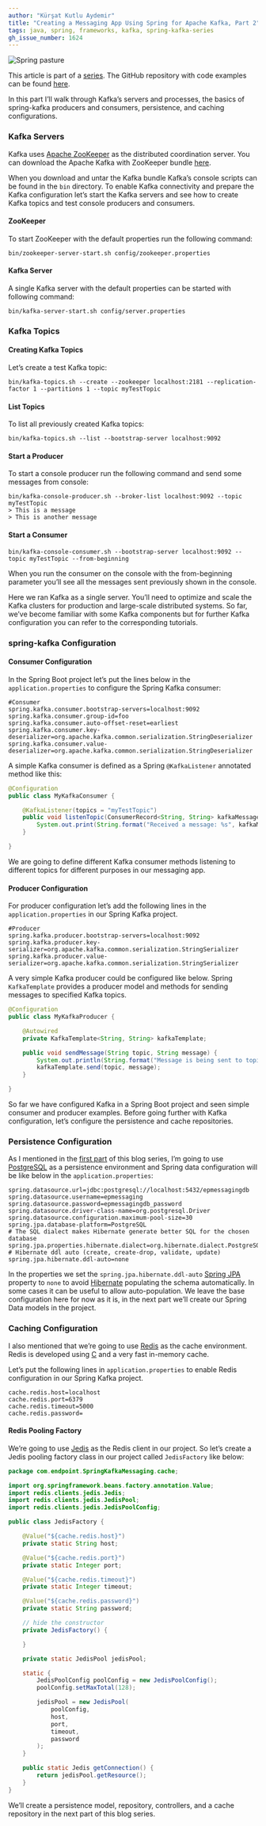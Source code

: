 ```yaml
---
author: "Kürşat Kutlu Aydemir"
title: "Creating a Messaging App Using Spring for Apache Kafka, Part 2"
tags: java, spring, frameworks, kafka, spring-kafka-series
gh_issue_number: 1624
---
```


![Spring pasture](/blog/2020/04/29/messaging-app-spring-kafka-pt-two/spring-pasture.jpg)

<!-- Photo by Seth Jensen -->

This article is part of a [series](/blog/tags/spring-kafka-series). The GitHub repository with code examples can be found [here](https://github.com/ashemez/SpringKafkaMessaging).

In this part I’ll walk through Kafka’s servers and processes, the basics of spring-kafka producers and consumers, persistence, and caching configurations.

### Kafka Servers

Kafka uses [Apache ZooKeeper](https://zookeeper.apache.org/) as the distributed coordination server. You can download the Apache Kafka with ZooKeeper bundle [here](https://kafka.apache.org/downloads).

When you download and untar the Kafka bundle Kafka’s console scripts can be found in the `bin` directory. To enable Kafka connectivity and prepare the Kafka configuration let’s start the Kafka servers and see how to create Kafka topics and test console producers and consumers.

#### ZooKeeper

To start ZooKeeper with the default properties run the following command:

```shell
bin/zookeeper-server-start.sh config/zookeeper.properties
```

#### Kafka Server

A single Kafka server with the default properties can be started with following command:

```shell
bin/kafka-server-start.sh config/server.properties
```

### Kafka Topics

#### Creating Kafka Topics

Let’s create a test Kafka topic:

```shell
bin/kafka-topics.sh --create --zookeeper localhost:2181 --replication-factor 1 --partitions 1 --topic myTestTopic
```

#### List Topics

To list all previously created Kafka topics:

```shell
bin/kafka-topics.sh --list --bootstrap-server localhost:9092
```

#### Start a Producer

To start a console producer run the following command and send some messages from console:

```shell
bin/kafka-console-producer.sh --broker-list localhost:9092 --topic myTestTopic
> This is a message
> This is another message
```

#### Start a Consumer

```shell
bin/kafka-console-consumer.sh --bootstrap-server localhost:9092 --topic myTestTopic --from-beginning
```

When you run the consumer on the console with the from-beginning parameter you’ll see all the messages sent previously shown in the console.

Here we ran Kafka as a single server. You’ll need to optimize and scale the Kafka clusters for production and large-scale distributed systems. So far, we’ve become familiar with some Kafka components but for further Kafka configuration you can refer to the corresponding tutorials.

### spring-kafka Configuration

#### Consumer Configuration

In the Spring Boot project let’s put the lines below in the `application.properties` to configure the Spring Kafka consumer:

```properties
#Consumer
spring.kafka.consumer.bootstrap-servers=localhost:9092
spring.kafka.consumer.group-id=foo
spring.kafka.consumer.auto-offset-reset=earliest
spring.kafka.consumer.key-deserializer=org.apache.kafka.common.serialization.StringDeserializer
spring.kafka.consumer.value-deserializer=org.apache.kafka.common.serialization.StringDeserializer
```

A simple Kafka consumer is defined as a Spring `@KafkaListener` annotated method like this:

```java
@Configuration
public class MyKafkaConsumer {

    @KafkaListener(topics = "myTestTopic")
    public void listenTopic(ConsumerRecord<String, String> kafkaMessage) {
        System.out.print(String.format("Received a message: %s", kafkaMessage.value()));
    }

}
```

We are going to define different Kafka consumer methods listening to different topics for different purposes in our messaging app.

#### Producer Configuration

For producer configuration let’s add the following lines in the `application.properties` in our Spring Kafka project.

```properties
#Producer
spring.kafka.producer.bootstrap-servers=localhost:9092
spring.kafka.producer.key-serializer=org.apache.kafka.common.serialization.StringSerializer
spring.kafka.producer.value-serializer=org.apache.kafka.common.serialization.StringSerializer
```

A very simple Kafka producer could be configured like below. Spring `KafkaTemplate` provides a producer model and methods for sending messages to specified Kafka topics.

```java
@Configuration
public class MyKafkaProducer {

    @Autowired
    private KafkaTemplate<String, String> kafkaTemplate;

    public void sendMessage(String topic, String message) {
        System.out.println(String.format("Message is being sent to topic %s", topic));
        kafkaTemplate.send(topic, message);
    }

}
```

So far we have configured Kafka in a Spring Boot project and seen simple consumer and producer examples. Before going further with Kafka configuration, let’s configure the persistence and cache repositories.

### Persistence Configuration

As I mentioned in the [first part](/blog/2020/04/08/messaging-app-spring-kafka-pt-one) of this blog series, I’m going to use [PostgreSQL](https://www.postgresql.org/) as a persistence environment and Spring data configuration will be like below in the `application.properties`:

```properties
spring.datasource.url=jdbc:postgresql://localhost:5432/epmessagingdb
spring.datasource.username=epmessaging
spring.datasource.password=epmessagingdb_password
spring.datasource.driver-class-name=org.postgresql.Driver
spring.datasource.configuration.maximum-pool-size=30
spring.jpa.database-platform=PostgreSQL
# The SQL dialect makes Hibernate generate better SQL for the chosen database
spring.jpa.properties.hibernate.dialect=org.hibernate.dialect.PostgreSQLDialect
# Hibernate ddl auto (create, create-drop, validate, update)
spring.jpa.hibernate.ddl-auto=none
```

In the properties we set the `spring.jpa.hibernate.ddl-auto` [Spring JPA](https://spring.io/projects/spring-data-jpa) property to `none` to avoid [Hibernate](https://hibernate.org/) populating the schema automatically. In some cases it can be useful to allow auto-population. We leave the base configuration here for now as it is, in the next part we’ll create our Spring Data models in the project.

### Caching Configuration

I also mentioned that we’re going to use [Redis](https://redis.io/) as the cache environment. Redis is developed using [C](https://en.wikipedia.org/wiki/C_(programming_language)) and a very fast in-memory cache.

Let’s put the following lines in `application.properties` to enable Redis configuration in our Spring Kafka project.

```properties
cache.redis.host=localhost
cache.redis.port=6379
cache.redis.timeout=5000
cache.redis.password=
```

#### Redis Pooling Factory

We’re going to use [Jedis](https://github.com/redis/jedis) as the Redis client in our project. So let’s create a Jedis pooling factory class in our project called `JedisFactory` like below:

```java
package com.endpoint.SpringKafkaMessaging.cache;

import org.springframework.beans.factory.annotation.Value;
import redis.clients.jedis.Jedis;
import redis.clients.jedis.JedisPool;
import redis.clients.jedis.JedisPoolConfig;

public class JedisFactory {

    @Value("${cache.redis.host}")
    private static String host;

    @Value("${cache.redis.port}")
    private static Integer port;

    @Value("${cache.redis.timeout}")
    private static Integer timeout;

    @Value("${cache.redis.password}")
    private static String password;

    // hide the constructor
    private JedisFactory() {

    }

    private static JedisPool jedisPool;

    static {
        JedisPoolConfig poolConfig = new JedisPoolConfig();
        poolConfig.setMaxTotal(128);

        jedisPool = new JedisPool(
            poolConfig,
            host,
            port,
            timeout,
            password
        );
    }

    public static Jedis getConnection() {
        return jedisPool.getResource();
    }
}
```

We’ll create a persistence model, repository, controllers, and a cache repository in the next part of this blog series.
